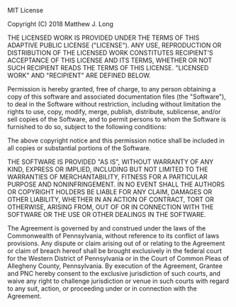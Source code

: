 MIT License

Copyright (C) 2018 Matthew J. Long

THE LICENSED WORK IS PROVIDED UNDER THE TERMS OF THIS ADAPTIVE PUBLIC LICENSE ("LICENSE"). ANY USE, REPRODUCTION OR DISTRIBUTION OF THE LICENSED WORK CONSTITUTES RECIPIENT'S ACCEPTANCE OF THIS LICENSE AND ITS TERMS, WHETHER OR NOT SUCH RECIPIENT READS THE TERMS OF THIS LICENSE. "LICENSED WORK" AND "RECIPIENT" ARE DEFINED BELOW.

Permission is hereby granted, free of charge, to any person obtaining a copy of this software and associated documentation files (the "Software"), to deal in the Software without restriction, including without limitation the rights to use, copy, modify, merge, publish, distribute, sublicense, and/or sell copies of the Software, and to permit persons to whom the Software is furnished to do so, subject to the following conditions:

The above copyright notice and this permission notice shall be included in all copies or substantial portions of the Software.

THE SOFTWARE IS PROVIDED "AS IS", WITHOUT WARRANTY OF ANY KIND, EXPRESS OR IMPLIED, INCLUDING BUT NOT LIMITED TO THE WARRANTIES OF MERCHANTABILITY, FITNESS FOR A PARTICULAR PURPOSE AND NONINFRINGEMENT. IN NO EVENT SHALL THE AUTHORS OR COPYRIGHT HOLDERS BE LIABLE FOR ANY CLAIM, DAMAGES OR OTHER LIABILITY, WHETHER IN AN ACTION OF CONTRACT, TORT OR OTHERWISE, ARISING FROM, OUT OF OR IN CONNECTION WITH THE SOFTWARE OR THE USE OR OTHER DEALINGS IN THE SOFTWARE.

The Agreement is governed by and construed under the laws of the Commonwealth of Pennsylvania, without reference to its conflict of laws provisions. Any dispute or claim arising out of or relating to the Agreement or claim of breach hereof shall be brought exclusively in the federal court for the Western District of Pennsylvania or in the Court of Common Pleas of Allegheny County, Pennsylvania. By execution of the Agreement, Grantee and PNC hereby consent to the exclusive jurisdiction of such courts, and waive any right to challenge jurisdiction or venue in such courts with regard to any suit, action, or proceeding under or in connection with the Agreement.